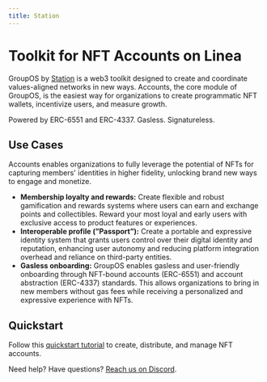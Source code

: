 ```yaml
---
title: Station
---
```


# Toolkit for NFT Accounts on Linea

GroupOS by [Station](https://station.express) is a web3 toolkit designed to create and coordinate values-aligned networks in new ways. Accounts, the core module of GroupOS, is the easiest way for organizations to create programmatic NFT wallets, incentivize users, and measure growth.

Powered by ERC-6551 and ERC-4337. Gasless. Signatureless.

## Use Cases

Accounts enables organizations to fully leverage the potential of NFTs for capturing members' identities in higher fidelity, unlocking brand new ways to engage and monetize.

- **Membership loyalty and rewards:** Create flexible and robust gamification and rewards systems where users can earn and exchange points and collectibles. Reward your most loyal and early users with exclusive access to product features or experiences.
- **Interoperable profile (”Passport”):** Create a portable and expressive identity system that grants users control over their digital identity and reputation, enhancing user autonomy and reducing platform integration overhead and reliance on third-party entities.
- **Gasless onboarding:** GroupOS enables gasless and user-friendly onboarding through NFT-bound accounts (ERC-6551) and account abstraction (ERC-4337) standards. This allows organizations to bring in new members without gas fees while receiving a personalized and expressive experience with NFTs.

## Quickstart

Follow this [quickstart tutorial](https://docs.groupos.xyz/api-reference/v1/getting-started/quickstart/) to create, distribute, and manage NFT accounts.

Need help? Have questions? [Reach us on Discord](https://discord.gg/BR6CgxUe).
